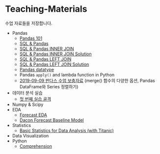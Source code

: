 # Teaching-Materials
수업 자료들을 저장합니다.

* Pandas
  * [Pandas 101](https://github.com/dataitgirls3/Teaching-Materials/blob/master/Pandas%20101.ipynb)
  * [SQL & Pandas](https://github.com/dataitgirls3/Teaching-Materials/blob/master/SQL%20%26%20Pandas.ipynb)
  * [SQL & Pandas INNER JOIN](https://github.com/dataitgirls3/Teaching-Materials/blob/master/SQL%20%26%20Pandas%20INNER%20JOIN.ipynb)
  * [SQL & Pandas INNER JOIN Solution](https://github.com/dataitgirls3/Teaching-Materials/blob/master/SQL%20%26%20Pandas%20INNER%20JOIN%20Solution.ipynb)
  * [SQL & Pandas LEFT JOIN](https://github.com/dataitgirls3/Teaching-Materials/blob/master/SQL%20%26%20Pandas%20LEFT%20JOIN.ipynb)
  * [SQL & Pandas LEFT JOIN Solution](https://github.com/dataitgirls3/Teaching-Materials/blob/master/SQL%20%26%20Pandas%20LEFT%20JOIN%20Solution.ipynb)
  * [Pandas datatype](https://github.com/dataitgirls3/Teaching-Materials/blob/master/Pandas%20Dataframe%20and%20Series.ipynb)
  * Pandas `apply()` and lambda function in Python
  * [2019-09-09 판다스 수업 보충자료](https://github.com/dataitgirls3/Teaching-Materials/blob/master/2019-09-09%20Pandas%20%EC%88%98%EC%97%85%20%EB%B3%B4%EC%B6%A9%EC%9E%90%EB%A3%8C.ipynb) (merge() 함수의 다양한 옵션, Pandas DataFrame와 Series 정렬하기)
* 데이터 분석 실습
  * [첫 번째 실습 골격](https://github.com/dataitgirls3/Teaching-Materials/blob/master/skeleton.ipynb)
* Numpy & Scipy
* EDA
  * [Forecast EDA](https://github.com/dataitgirls3/Teaching-Materials/blob/master/Forecast%20EDA%20(%EC%88%98%EC%97%85%EC%9A%A9).ipynb)
  * [Dacon Forecast Baseline Model](https://github.com/dataitgirls3/Teaching-Materials/blob/master/Dacon%20Forecast%20Baseline%20Model%20(without%20machine%20learning).ipynb)
* Statistics
  * [Basic Statistics for Data Analysis (with Titanic)](https://github.com/dataitgirls3/Teaching-Materials/blob/master/Basic%20Statistics%20for%20Data%20Analysis.ipynb)
* Data Visualization
* Python
  * [Comprehension](https://github.com/dataitgirls3/Teaching-Materials/blob/master/Comprehension.ipynb)
